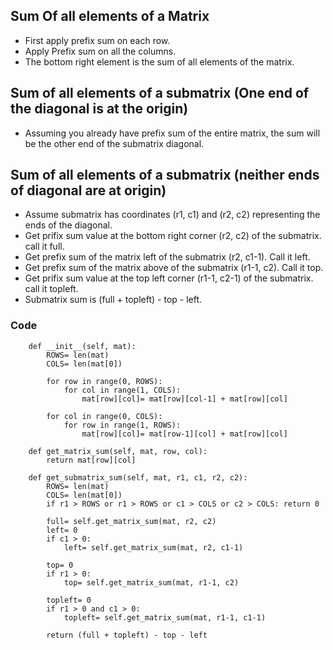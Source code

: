 ## Sum Of all elements of a Matrix
- First apply prefix sum on each row.
- Apply Prefix sum on all the columns.
- The bottom right element is the sum of all elements of the matrix.

## Sum of all elements of a submatrix (One end of the diagonal is at the origin)
- Assuming you already have prefix sum of the entire matrix, the sum will be the other end of the submatrix diagonal.

## Sum of all elements of a submatrix (neither ends of diagonal are at origin)
- Assume submatrix has coordinates (r1, c1) and (r2, c2) representing the ends of the diagonal.
- Get prifix sum value at the bottom right corner (r2, c2) of the submatrix. call it full.
- Get prefix sum of the matrix left of the submatrix (r2, c1-1). Call it left.
- Get prefix sum of the matrix above of the submatrix (r1-1, c2). Call it top.
- Get prifix sum value at the top left corner (r1-1, c2-1) of the submatrix. call it topleft.
- Submatrix sum is (full + topleft) - top - left.

### Code
```class PrefixSumMat():
    def __init__(self, mat):
        ROWS= len(mat)
        COLS= len(mat[0])
        
        for row in range(0, ROWS):
            for col in range(1, COLS):
                mat[row][col]= mat[row][col-1] + mat[row][col]
        
        for col in range(0, COLS):
            for row in range(1, ROWS):
                mat[row][col]= mat[row-1][col] + mat[row][col]
                
    def get_matrix_sum(self, mat, row, col):
        return mat[row][col]
        
    def get_submatrix_sum(self, mat, r1, c1, r2, c2):
        ROWS= len(mat)
        COLS= len(mat[0])
        if r1 > ROWS or r1 > ROWS or c1 > COLS or c2 > COLS: return 0
        
        full= self.get_matrix_sum(mat, r2, c2)
        left= 0
        if c1 > 0:
            left= self.get_matrix_sum(mat, r2, c1-1)
        
        top= 0
        if r1 > 0:
            top= self.get_matrix_sum(mat, r1-1, c2)
        
        topleft= 0    
        if r1 > 0 and c1 > 0:
            topleft= self.get_matrix_sum(mat, r1-1, c1-1)
        
        return (full + topleft) - top - left
```


